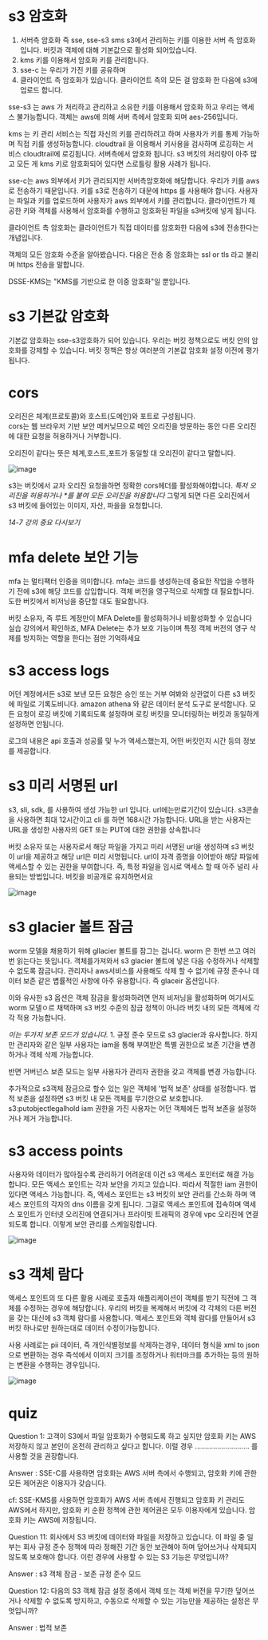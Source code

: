 # s3 암호화

1. 서버측 암호화 즉 sse, sse-s3 sms s3에서 관리하는 키를 이용한 서버 측 암호화 입니다. 버킷과 객체에 대해 기본값으로 활성화 되어있습니다.
2. kms 키를 이용해서 암호화 키를 관리합니다.
3. sse-c 는 우리가 가진 키를 공유하며
4. 클라이언트 측 암호화가 있습니다. 클라이언트 측의 모든 걸 암호화 한 다음에 s3에 업로드 합니다.

sse-s3 는 aws 가 처리하고 관리하고 소유한 키를 이용해서 암호화 하고 우리는 액세스 불가능합니다. 객체는 aws에 의해 서버 측에서 암호화 되며 aes-256입니다. 

kms 는 키 관리 서비스는 직접 자신의 키를 관리하려고 하며 사용자가 키를 통제 가능하며 직접 키를 생성하능합니다. cloudtrail 을 이용해서 키사용을 검사하며 로깅하는 서비스 cloudtrail에 로깅됩니다. 서버측에서 암호화 됩니다. 
s3 버킷의 처리량이 아주 많고 모든 게 kms 키로 암호화되어 있다면 스로틀링 활용 사례가 됩니다. 

sse-c는 aws 외부에서 키가 관리되지만 서버측암호화에 해당합니다. 우리가 키를 aws로 전송하기 때문입니다. 
키를 s3로 전송하기 대문에 https 를 사용해야 합니다. 사용자는 파일과 키를 업로드하며 사용자가 aws 외부에서 키를 관리합니다. 클라이언트가 제공한 키와 객체를 사용해서 암호화를 수행하고 암호화된 파일을 s3버킷에 넣게 됩니다. 

클라이언트 측 암호화는 클라이언트가 직접 데이터를 암호화한 다음에 s3에 전송한다는 개념입니다. 

객체의 모든 암호화 수준을 알아봤습니다. 다음은 전송 중 암호화는 ssl or tls 라고 불리며 https 전송을 말합니다. 

DSSE-KMS는 "KMS를 기반으로 한 이중 암호화"일 뿐입니다.

# s3 기본값 암호화 

기본값 암호화는 sse-s3암호화가 되어 있습니다. 우리는 버킷 정책으로도 버킷 안의 암호화를 강제할 수 있습니다. 
버킷 정책은 항상 여러분의 기본값 암호화 설정 이전에 평가 됩니다. 

# cors

오리진은 체계(프로토콜)와 호스트(도메인)와 포트로 구성됩니다.  
cors는 웹 브라우저 기반 보안 메커닞므으로 메인 오리진을 방문하는 동안 다른 오리진에 대한 요청을 허용하거나 거부합니다. 

오리진이 같다는 뜻은 체계,호스트,포트가 동일할 대 오리진이 같다고 말합니다. 

![image](https://github.com/InHeeS/Certified-AWS/assets/105423951/1457f0de-cce4-464f-b55b-1a7eb7225068)

s3는 버킷에서 교차 오리진 요청을하면 정확한 cors헤더를 활성화해야합니다. *특저 오리진을 허용하거나 \*를 붙여 모든 오리진을 허용합니다* 그렇게 되면 다른 오리진에서 s3 버킷에 들어있는 이미지, 자산, 파을을 요청합니다. 

*14-7 강의 중요 다시보기*

# mfa delete 보안 기능

mfa 는 멀티팩터 인증을 의미합니다. mfa는 코드를 생성하는데 중요한 작업을 수행하기 전에 s3에 해당 코드를 삽입합니다. 객체 버전을 영구적으로 삭제할 대 필요합니다. 도한 버킷에서 비저닝을 중단할 대도 필요합니다. 

버킷 소유자, 즉 루트 계정만이 MFA Delete를 활성화하거나 비활성화할 수 있습니다 실습 강의에서 확인하죠, MFA Delete는 추가 보호 기능이며 특정 객체 버전의 영구 삭제를 방지하는 역할을 한다는 점만 기억하세요

# s3 access logs

어던 계정에서든 s3로 보낸 모든 요청은 승인 또는 거부 여봐와 상관없이 다른 s3 버킷에 파일로 기록도비니다. amazon athena 와 같은 데이터 분석 도구로 분석합니다. 모든 요청이 로깅 버킷에 기록되도록 설정하며 로킹 버킷을 모니터링하는 버킷과 동일하게 설정하면 안됩니다. 

로그의 내용은 api 호출과 성공률 및 누가 액세스했는지, 어떤 버킷인지 시간 등의 정보를 제공합니다. 

# s3 미리 서명된 url

s3, sli, sdk, 를 사용하여 생성 가능한 url 입니다. url에는만료기간이 있습니다. s3콘솔을 사용하면 최대 12시간이고 cli 를 하면 168시간 가능합니다. URL을 받는 사용자는 URL을 생성한 사용자의 
GET 또는 PUT에 대한 권한을 상속합니다

버킷 소유자 또는 사용자로서 해당 파일을 가지고 미리 서명된 url을 생성하며 s3 버킷이 url을 제공하고 해당 url은 미리 서명됩니다. url이 자격 증명을 이어받아 해당 파일에 액세스할 수 있는 권한을 부여합니다. 즉, 특정 파일을 임시로 액세스 할 때 아주 널리 사용되는 방법입니다. 버킷을 비공개로 유지하면서요 

![image](https://github.com/InHeeS/Certified-AWS/assets/105423951/e8aa4b17-07cc-4f6b-8bca-27dba3c8bc14)

# s3 glacier 볼트 잠금

worm 모델을 채용하기 위해 gllacier 볼트를 잠그는 겁니다.
worm 은 한번 쓰고 여러번 읽는다는 뜻입니다. 
객체를가져와서 s3 glacier 볼트에 넣은 다음 수정하거나 삭제할 수 없도록 잠금니다. 
관리자나 aws서비스를 사용해도 삭제 할 수 없기에 규정 준수나 데이터 보존 같은 볍률적인 사항에 아주 유용합니다. 즉 glaceir 옵션입니다. 

이와 유사한 s3 옵션은 객체 잠금을 활성화하려면 먼저 비저닝을 활성화하며 여기서도 worm 모델ㅇ르 채택하며 s3 버킷 수준의 잠금 정책이 아니라 버킷 내의 모든 객체에 각각 적용 가능합니다. 

*이는 두가지 보존 모드가 있습니다.* 1. 규정 준수 모드로 s3 glacier과 유사합니다. 하지만 관리자와 같은 일부 사용자는 iam을 통해 부여받은 특별 권한으로 보존 기간을 변경하거나 객체 삭제 가능합니다. 

반면 거버넌스 보존 모드는 일부 사용자가 관리자 권한을 갖고 객체를 변경 가능합니다. 

추가적으로 s3객체 잠금으로 할수 있는 일은 객체에 '법적 보존' 상태를 설정합니다. 
법적 보존을 설정하면 s3 버킷 내 모든 객체를 무기한으로 보호합니다. s3:putobjectlegalhold iam 권한을 가진 사용자는 어던 객체에든 법적 보존을 설정하거나 제거 가능합니다. 

# s3 access points

사용자와 데이터가 많아질수록 관리하기 어려운데 이건 s3 액세스 포인터로 해결 가능합니다. 
모든 액세스 포인트는 각자 보안을 가지고 있습니다. 따라서 적절한 iam 권한이 있다면 액세스 가능합니다. 
즉, 엑세스 포인트는 s3 버킷의 보안 관리를 간소화 하며 액세스 포인트의 각자의 dns 이름을 갖게 됩니다. 그걸로 액세스 포인트에 접속하며 액세스 포인트가 인터넷 오리진에 연결되거나 프라이빗 트래픽의 경우에 vpc 오리진에 연결되도록 합니다. 이렇게 보안 관리를 스케일링합니다. 

![image](https://github.com/InHeeS/Certified-AWS/assets/105423951/cced3cc8-f32e-470f-86ca-84e4f660533c)

# s3 객체 람다

액세스 포인트의 또 다른 활용 사례로 호출자 애플리케이션이 객체를 받기 직전에 그 객체를 수정하는 경우에 해당합니다. 우리의 버킷을 복제해서 버킷에 각 각체의 다른 버전을 갖는 대신에 s3 객체 람다를 사용합니다. 액세스 포인트와 객체 람다를 만들어서 s3 버킷 하나로만 원하는대로 데이터 수정이가능합니다.

사용 사례로는 pii 데이터, 즉 개인식별정보를 삭제하는경우, 데이터 형식을 xml to json 으로 변환하는 경우 즉석에서 이미지 크기를 조정하거나 워터마크를 추가하는 등의 원하는 변환을 수행하는 경우입니다. 

![image](https://github.com/InHeeS/Certified-AWS/assets/105423951/e0e09103-bda8-4c43-806e-2ffd8f063575)


# quiz

Question 1:
고객이 S3에서 파일 암호화가 수행되도록 하고 싶지만 암호화 키는 AWS 저장하지 않고 본인이 온전히 관리하고 싶다고 합니다. 이럴 경우 ........................... 를 사용할 것을 권장합니다.

Answer : SSE-C를 사용하면 암호화는 AWS 서버 측에서 수행되고, 암호화 키에 관한 모든 제어권은 이용자가 갖습니다.

cf: SSE-KMS를 사용하면 암호화가 AWS 서버 측에서 진행되고 암호화 키 관리도 AWS에서 하지만, 암호화 키 순환 정책에 관한 제어권은 모두 이용자에게 있습니다. 암호화 키는 AWS에 저장됩니다.

Question 11:
회사에서 S3 버킷에 데이터와 파일을 저장하고 있습니다. 이 파일 중 일부는 회사 규정 준수 정책에 따라 정해진 기간 동안 보관해야 하며 덮어쓰거나 삭제되지 않도록 보호해야 합니다. 이런 경우에 사용할 수 있는 S3 기능은 무엇입니까?

Answer : s3 객체 잠금 - 보존 규정 준수 모드 


Question 12:
다음의 S3 객체 잠금 설정 중에서 객체 또는 객체 버전을 무기한 덮어쓰거나 삭제할 수 없도록 방지하고, 수동으로 삭제할 수 있는 기능만을 제공하는 설정은 무엇입니까?

Answer : 법적 보존 
